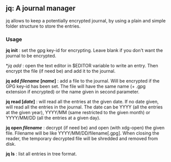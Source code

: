 ## jq: A journal manager

jq allows to keep a potentially encrypted journal, by using a plain and simple
folder structure to store the entries.

### Usage

**jq init** : set the gpg key-id for encrypting. Leave blank if you don't want the
journal to be encrypted.

**jq add* : open the text editor in $EDITOR variable to write an entry. Then
encrypt the file (if need be) and add it to the journal.

**jq add *filename* \[*name*\]** : add a file to the journal. Will be encrypted if
the GPG key-id has been set. The file will have the same name (+ .gpg extension
if encrypted) or the name given in second parameter.
  
**jq read \[*date*\]** : will read all the entries at the given date. If no date
given, will read all the entries in the journal. The date can be YYYY (all the
entries at the given year), YYYY/MM (same restricted to the given month) or
YYYY/MM/DD (all the entries at a given day).
  
**jq open *filename*** : decrypt (if need be) and open (with xdg-open) the given
file. Filename will be like YYYY/MM/DD/filename\[.gpg\]. When closing the reader,
the temporary decrypted file will be shredded and removed from disk.
  
**jq ls** : list all entries in tree format.
